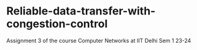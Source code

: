 # Reliable-data-transfer-with-congestion-control
Assignment 3 of the course Computer Networks at IIT Delhi Sem 1 23-24
